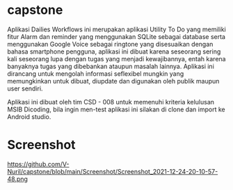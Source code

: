 # capstone

Aplikasi Dailies Workflows ini merupakan aplikasi Utility To Do yang memiliki fitur Alarm dan reminder yang menggunakan SQLite sebagai database serta menggunakan Google Voice sebagai ringtone yang disesuaikan dengan bahasa smartphone pengguna, aplikasi ini dibuat karena seseorang sering kali seseorang lupa dengan tugas yang menjadi kewajibannya, entah karena banyaknya tugas yang dibebankan ataupun masalah lainnya. Aplikasi ini dirancang untuk mengolah informasi seflexibel mungkin yang memungkinkan untuk dibuat, diupdate dan digunakan oleh publik maupun user sendiri.

Aplikasi ini dibuat oleh tim CSD - 008 untuk memenuhi kriteria kelulusan MSIB Dicoding, bila ingin men-test aplikasi ini silakan di clone dan import ke Android studio.

# Screenshot

https://github.com/V-Nuril/capstone/blob/main/Screenshot/Screenshot_2021-12-24-20-10-57-48.png
